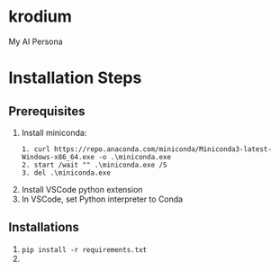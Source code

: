 # krodium
My AI Persona


# Installation Steps

## Prerequisites
1. Install miniconda:
   ```
   1. curl https://repo.anaconda.com/miniconda/Miniconda3-latest-Windows-x86_64.exe -o .\miniconda.exe
   2. start /wait "" .\miniconda.exe /S
   3. del .\miniconda.exe
   ```
2. Install VSCode python extension
3. In VSCode, set Python interpreter to Conda

## Installations
1. `pip install -r requirements.txt`
2. 
